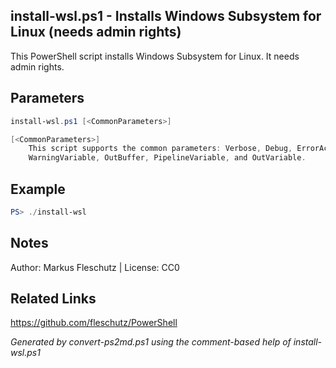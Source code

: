 ## install-wsl.ps1 - Installs Windows Subsystem for Linux (needs admin rights)

This PowerShell script installs Windows Subsystem for Linux. It needs admin rights.

## Parameters
```powershell
install-wsl.ps1 [<CommonParameters>]

[<CommonParameters>]
    This script supports the common parameters: Verbose, Debug, ErrorAction, ErrorVariable, WarningAction, 
    WarningVariable, OutBuffer, PipelineVariable, and OutVariable.
```

## Example
```powershell
PS> ./install-wsl

```

## Notes
Author: Markus Fleschutz | License: CC0

## Related Links
https://github.com/fleschutz/PowerShell

*Generated by convert-ps2md.ps1 using the comment-based help of install-wsl.ps1*
